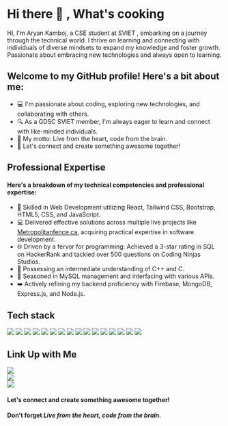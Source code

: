 # Hi there 👋 , What's cooking
Hi, I'm Aryan Kamboj, a CSE student at SVIET , embarking on a journey through the technical world. I thrive on learning and connecting with individuals of diverse mindsets to expand my knowledge and foster growth. 
Passionate about embracing new technologies and always open to learning.


## Welcome to my GitHub profile! Here's a bit about me:
- 💻 I'm passionate about coding, exploring new technologies, and collaborating with others.
- 🔍 As a GDSC SVIET member, I'm always eager to learn and connect with like-minded individuals.
- 🧠 My motto: Live from the heart, code from the brain.
- 🚀 Let's connect and create something awesome together!

## Professional Expertise
#### Here's a breakdown of my technical competencies and professional expertise:
- 🚀 Skilled in Web Development utilizing React, Tailwind CSS, Bootstrap, HTML5, CSS, and JavaScript.
- 💻 Delivered effective solutions across multiple live projects like <a href="https://www.metropolitanfence.ca/">Metropolitanfence.ca</a>, acquiring practical expertise in software development.
- 🌐 Driven by a fervor for programming: Achieved a 3-star rating in SQL on HackerRank and tackled over 500 questions on Coding Ninjas Studios.
- 🐍 Possessing an intermediate understanding of C++ and C.
- 💼 Seasoned in MySQL management and interfacing with various APIs.
- ➡️ Actively refining my backend proficiency with Firebase, MongoDB, Express.js, and Node.js.

## Tech stack
  <a href="https://img.shields.io/badge/Wordpress-21759B?style=for-the-badge&logo=wordpress&logoColor=white"></a>
  <a href="https://img.shields.io/badge/MySQL-005C84?style=for-the-badge&logo=mysql&logoColor=white"></a>
  <a href="https://img.shields.io/badge/Adobe%20Photoshop-31A8FF?style=for-the-badge&logo=Adobe%20Photoshop&logoColor=black"></a>
  <img src="https://img.shields.io/badge/Canva-%2300C4CC.svg?&style=for-the-badge&logo=Canva&logoColor=white">
<img src="https://img.shields.io/badge/Bootstrap-563D7C?style=for-the-badge&logo=bootstrap&logoColor=white">
<img src="https://img.shields.io/badge/firebase-ffca28?style=for-the-badge&logo=firebase&logoColor=black">
<img src="https://img.shields.io/badge/Font_Awesome-339AF0?style=for-the-badge&logo=fontawesome&logoColor=white">
<img src="https://img.shields.io/badge/Node%20js-339933?style=for-the-badge&logo=nodedotjs&logoColor=white">
<img src="https://img.shields.io/badge/React-20232A?style=for-the-badge&logo=react&logoColor=61DAFB">
<img src="https://img.shields.io/badge/React_Router-CA4245?style=for-the-badge&logo=react-router&logoColor=white">
<img src="https://img.shields.io/badge/Tailwind_CSS-38B2AC?style=for-the-badge&logo=tailwind-css&logoColor=white">
<img src="https://img.shields.io/badge/C-00599C?style=for-the-badge&logo=c&logoColor=white">
<img src="https://img.shields.io/badge/C%2B%2B-00599C?style=for-the-badge&logo=c%2B%2B&logoColor=white">
<img src="https://img.shields.io/badge/CSS3-1572B6?style=for-the-badge&logo=css3&logoColor=white">
<img src="https://img.shields.io/badge/HTML5-E34F26?style=for-the-badge&logo=html5&logoColor=white">
<img src="https://img.shields.io/badge/JavaScript-323330?style=for-the-badge&logo=javascript&logoColor=F7DF1E">
<img src="https://img.shields.io/badge/Scratch-4D97FF?style=for-the-badge&logo=Scratch&logoColor=white">
<img src="https://img.shields.io/badge/Python-FFD43B?style=for-the-badge&logo=python&logoColor=blue">
<img src="https://img.shields.io/badge/MySQL-005C84?style=for-the-badge&logo=mysql&logoColor=white">
## Link Up with Me
<a href="https://www.linkedin.com/in/aryan-kammboz-110521252/"><img src="https://img.shields.io/badge/LinkedIn-0077B5?style=for-the-badge&logo=linkedin&logoColor=white"></a><br>
<a href="https://twitter.com/kammboz"><img src="https://img.shields.io/badge/X-000000?style=for-the-badge&logo=x&logoColor=white"></a><br>
<a href="https://www.instagram.com/_aryankammboz_/"><img src="https://img.shields.io/badge/Instagram-E4405F?style=for-the-badge&logo=instagram&logoColor=white"></a>

 #### Let's connect and create something awesome together!
 #### Don't forget *Live from the heart, code from the brain.*
  
